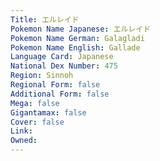 ```yaml
---
﻿Title: エルレイド
Pokemon Name Japanese: エルレイド
Pokemon Name German: Galagladi
Pokemon Name English: Gallade
Language Card: Japanese
National Dex Number: 475
Region: Sinnoh
Regional Form: false
Additional Form: false
Mega: false
Gigantamax: false
Cover: false
Link: 
Owned: 
---
```

